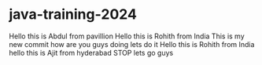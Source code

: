 # java-training-2024
Hello this is Abdul from pavillion
Hello this is Rohith from India
This is my new commit
how are you guys doing 
lets do it
Hello this is Rohith from India
hello this is Ajit from hyderabad
STOP
lets go guys

